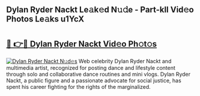 ## Dylan Ryder Nackt Le𝚊k𝚎d N𝚞𝚍e - Part-klI Vid𝚎o Photos Le𝚊ks u1YcX

# <h2><a href="http://fb7lh0.evod.top/?m=Dylan+Ryder+Nackt">🔗 👉🔴 Dylan Ryder Nackt Vid𝚎o Ph𝚘t𝚘s</a></h2>

[![Dylan Ryder Nackt N𝚞d𝚎s](https://i.imgur.com/8V9OHl7.gif)](http://fb7lh0.evod.top/?m=Dylan+Ryder+Nackt)
Web celebrity Dylan Ryder Nackt and multimedia artist, recognized for posting dance and lifestyle content through solo and collaborative dance routines and mini vlogs. Dylan Ryder Nackt, a public figure and a passionate advocate for social justice, has spent his career fighting for the rights of the marginalized. 
